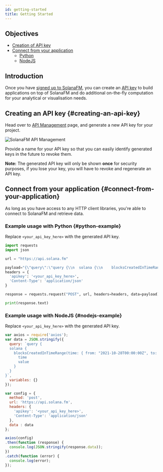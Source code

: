 ```yaml
---
id: getting-started
title: Getting Started
---
```


## Objectives
- [Creation of API key](#creating-an-api-key)
- [Connect from your application](#connect-from-your-application)
  - [Python](#python-example)
  - [NodeJS](#nodejs-example)


## Introduction
Once you have [signed up to SolanaFM](https://solana.fm), you can create an [API key](https://solana.fm/api-management) to build applications on top of SolanaFM and do additional on-the-fly computation for your analytical or visualisation needs.

## Creating an API key {#creating-an-api-key}
Head over to [API Management](https://solana.fm/api-management) page, and generate a new API key for your project.

![SolanaFM API Management](/img/getting-started-tutorial/api-management-page.png)

Provide a name for your API key so that you can easily identify generated keys in the future to revoke them.

**Note:** The generated API key will only be shown __once__ for security purposes, if you lose your key, you will have to revoke and regenerate an API key.

## Connect from your application {#connect-from-your-application}
As long as you have access to any HTTP client libraries, you're able to connect to SolanaFM and retrieve data.

### Example usage with Python {#python-example}
Replace `<your_api_key_here>` with the generated API key. 
```python
import requests
import json

url = "https://api.solana.fm"

payload="{\"query\":\"query {\\n  solana {\\n    blocksCreatedInTimeRange(time: { from: \\\"2021-10-28T00:00:00Z\\\", to: \\\"2021-10-28T04:00:00Z\\\", resolution: ONE_MIN }) {\\n      time\\n      value\\n    }\\n  }\\n}\",\"variables\":{}}"
headers = {
  'apikey': '<your_api_key_here>',
  'Content-Type': 'application/json'
}

response = requests.request("POST", url, headers=headers, data=payload)

print(response.text)
```

### Example usage with NodeJS {#nodejs-example}
Replace `<your_api_key_here>` with the generated API key. 

```javascript
var axios = require('axios');
var data = JSON.stringify({
  query: `query {
  solana {
    blocksCreatedInTimeRange(time: { from: "2021-10-28T00:00:00Z", to: "2021-10-28T04:00:00Z", resolution: ONE_MIN }) {
      time
      value
    }
  }
}`,
  variables: {}
});

var config = {
  method: 'post',
  url: 'https://api.solana.fm',
  headers: { 
    'apikey': '<your_api_key_here>', 
    'Content-Type': 'application/json'
  },
  data : data
};

axios(config)
.then(function (response) {
  console.log(JSON.stringify(response.data));
})
.catch(function (error) {
  console.log(error);
});
```
